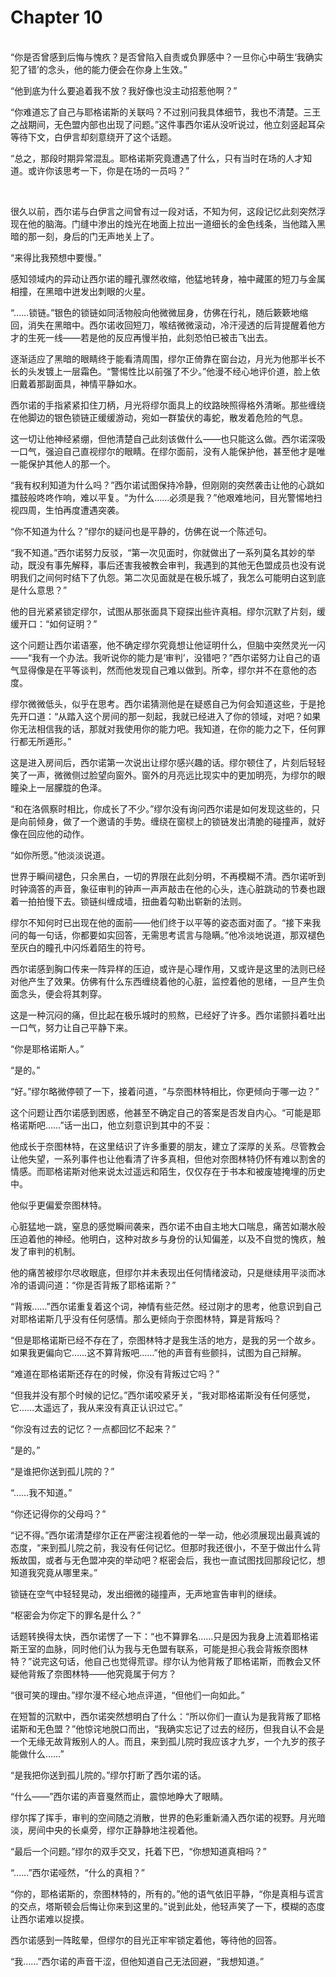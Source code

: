 # Chapter 10

<br>
“你是否曾感到后悔与愧疚？是否曾陷入自责或负罪感中？一旦你心中萌生‘我确实犯了错’的念头，他的能力便会在你身上生效。”

“他到底为什么要追着我不放？我好像也没主动招惹他啊？”

“你难道忘了自己与耶格诺斯的关联吗？不过别问我具体细节，我也不清楚。三王之战期间，无色盟内部也出现了问题。”这件事西尔诺从没听说过，他立刻竖起耳朵等待下文，白伊言却刻意绕开了这个话题。

“总之，那段时期异常混乱。耶格诺斯究竟遭遇了什么，只有当时在场的人才知道。或许你该思考一下，你是在场的一员吗？”

<br>

很久以前，西尔诺与白伊言之间曾有过一段对话，不知为何，这段记忆此刻突然浮现在他的脑海。门缝中渗出的烛光在地面上拉出一道细长的金色线条，当他踏入黑暗的那一刻，身后的门无声地关上了。

“来得比我预想中要慢。”

感知领域内的异动让西尔诺的瞳孔骤然收缩，他猛地转身，袖中藏匿的短刀与金属相撞，在黑暗中迸发出刺眼的火星。

“……锁链。”银色的锁链如同活物般向他微微屈身，仿佛在行礼，随后簌簌地缩回，消失在黑暗中。西尔诺收回短刀，喉结微微滚动，冷汗浸透的后背提醒着他方才的生死一线——若是他的反应再慢半拍，此刻恐怕已被击飞出去。

逐渐适应了黑暗的眼睛终于能看清周围，缪尔正倚靠在窗台边，月光为他那半长不长的头发镀上一层霜色。“警惕性比以前强了不少。”他漫不经心地评价道，脸上依旧戴着那副面具，神情平静如水。

西尔诺的手指紧紧扣住刀柄，月光将缪尔面具上的纹路映照得格外清晰。那些缠绕在他脚边的银色锁链正缓缓游动，宛如一群蛰伏的毒蛇，散发着危险的气息。

这一切让他神经紧绷，但他清楚自己此刻该做什么——也只能这么做。西尔诺深吸一口气，强迫自己直视缪尔的眼睛。在缪尔面前，没有人能保护他，甚至他才是唯一能保护其他人的那一个。

“我有权利知道为什么吗？”西尔诺试图保持冷静，但刚刚的突然袭击让他的心跳如擂鼓般咚咚作响，难以平复。“为什么……必须是我？”他艰难地问，目光警惕地扫视四周，生怕再度遭遇突袭。

“你不知道为什么？”缪尔的疑问也是平静的，仿佛在说一个陈述句。

“我不知道。”西尔诺努力反驳，“第一次见面时，你就做出了一系列莫名其妙的举动，既没有事先解释，事后还害我被教会审判，我遇到的其他无色盟成员也没有说明我们之间何时结下了仇怨。第二次见面就是在极乐城了，我怎么可能明白这到底是什么意思？”

他的目光紧紧锁定缪尔，试图从那张面具下窥探出些许真相。缪尔沉默了片刻，缓缓开口：“如何证明？”

这个问题让西尔诺语塞，他不确定缪尔究竟想让他证明什么，但脑中突然灵光一闪——“我有一个办法。我听说你的能力是‘审判’，没错吧？”西尔诺努力让自己的语气显得像是在平等谈判，然而他发现自己难以做到。所幸，缪尔并不在意他的态度。

缪尔微微低头，似乎在思考。西尔诺猜测他是在疑惑自己为何会知道这些，于是抢先开口道：“从踏入这个房间的那一刻起，我就已经进入了你的领域，对吧？如果你无法相信我的话，那就对我使用你的能力吧。我知道，在你的能力之下，任何罪行都无所遁形。”

这是进入房间后，西尔诺第一次说出让缪尔感兴趣的话。缪尔顿住了，片刻后轻轻笑了一声，微微侧过脸望向窗外。窗外的月亮远比现实中的更加明亮，为缪尔的眼瞳染上一层朦胧的色泽。

“和在洛佩察时相比，你成长了不少。”缪尔没有询问西尔诺是如何发现这些的，只是向前倾身，做了一个邀请的手势。缠绕在窗棂上的锁链发出清脆的碰撞声，就好像在回应他的动作。

“如你所愿。”他淡淡说道。

世界于瞬间褪色，只余黑白，一切的界限在此刻分明，不再模糊不清。西尔诺听到时钟滴答的声音，象征审判的钟声一声声敲击在他的心头，连心脏跳动的节奏也跟着一拍拍慢下去。锁链纠缠成墙，扭曲着勾勒出崭新的法则。

缪尔不知何时已出现在他的面前——他们终于以平等的姿态面对面了。“接下来我问的每一句话，你都要如实回答，无需思考谎言与隐瞒。”他冷淡地说道，那双褪色至灰白的瞳孔中闪烁着陌生的符号。

西尔诺感到胸口传来一阵异样的压迫，或许是心理作用，又或许是这里的法则已经对他产生了效果。仿佛有什么东西缠绕着他的心脏，监控着他的思绪，一旦产生负面念头，便会将其刺穿。

这是一种沉闷的痛，但比起在极乐城时的煎熬，已经好了许多。西尔诺颤抖着吐出一口气，努力让自己平静下来。

“你是耶格诺斯人。”

“是的。”

“好。”缪尔略微停顿了一下，接着问道，“与奈图林特相比，你更倾向于哪一边？”

这个问题让西尔诺感到困惑，他甚至不确定自己的答案是否发自内心。“可能是耶格诺斯吧……”话一出口，他立刻意识到其中的不妥：

他成长于奈图林特，在这里结识了许多重要的朋友，建立了深厚的关系。尽管教会让他失望，一系列事件也让他看清了许多真相，但他对奈图林特仍怀有难以割舍的情感。而耶格诺斯对他来说太过遥远和陌生，仅仅存在于书本和被废墟掩埋的历史中。

他似乎更偏爱奈图林特。

心脏猛地一跳，窒息的感觉瞬间袭来，西尔诺不由自主地大口喘息，痛苦如潮水般压迫着他的神经。他明白，这种对故乡与身份的认知偏差，以及不自觉的愧疚，触发了审判的机制。

他的痛苦被缪尔尽收眼底，但缪尔并未表现出任何情绪波动，只是继续用平淡而冰冷的语调问道：“你是否背叛了耶格诺斯？”

“背叛……”西尔诺重复着这个词，神情有些茫然。经过刚才的思考，他意识到自己对耶格诺斯几乎没有任何感情。那么更倾向于奈图林特，算是背叛吗？

“但是耶格诺斯已经不存在了，奈图林特才是我生活的地方，是我的另一个故乡。如果我更偏向它……这不算背叛吧……”他的声音有些颤抖，试图为自己辩解。

“难道在耶格诺斯还存在的时候，你没有背叛过它吗？”

“但我并没有那个时候的记忆。”西尔诺咬紧牙关，“我对耶格诺斯没有任何感觉，它……太遥远了，我从来没有真正认识过它。”

“你没有过去的记忆？一点都回忆不起来？”

“是的。”

“是谁把你送到孤儿院的？”

“……我不知道。”

“你还记得你的父母吗？”

“记不得。”西尔诺清楚缪尔正在严密注视着他的一举一动，他必须展现出最真诚的态度，“来到孤儿院之前，我没有任何记忆。但那时我还很小，不至于做出什么背叛故国，或者与无色盟冲突的举动吧？枢密会后，我也一直试图找回那段记忆，想知道我究竟从哪里来。”

锁链在空气中轻轻晃动，发出细微的碰撞声，无声地宣告审判的继续。

“枢密会为你定下的罪名是什么？”

话题转换得太快，西尔诺愣了一下：“也不算罪名……只是因为我身上流着耶格诺斯王室的血脉，同时他们认为我与无色盟有联系，可能是担心我会背叛奈图林特？”说完这句话，他自己也觉得荒谬。缪尔认为他背叛了耶格诺斯，而教会又怀疑他背叛了奈图林特——他究竟属于何方？

“很可笑的理由。”缪尔漫不经心地点评道，“但他们一向如此。”

在短暂的沉默中，西尔诺突然想明白了什么：“所以你们一直认为是我背叛了耶格诺斯和无色盟？”他惊诧地脱口而出，“我确实忘记了过去的经历，但我自认不会是一个无缘无故背叛别人的人。而且，来到孤儿院时我应该才九岁，一个九岁的孩子能做什么……”

“是我把你送到孤儿院的。”缪尔打断了西尔诺的话。

“什么——”西尔诺的声音戛然而止，震惊地睁大了眼睛。

缪尔挥了挥手，审判的空间随之消散，世界的色彩重新涌入西尔诺的视野。月光暗淡，房间中央的长桌旁，缪尔正静静地注视着他。

“最后一个问题。”缪尔的双手交叉，托着下巴，“你想知道真相吗？”

“……”西尔诺哑然，“什么的真相？”

“你的，耶格诺斯的，奈图林特的，所有的。”他的语气依旧平静，“你是真相与谎言的交点，塔斯顿会后悔让你来到这里的。”说到此处，他轻声笑了一下，模糊的态度让西尔诺难以捉摸。

西尔诺感到一阵眩晕，但缪尔的目光正牢牢锁定着他，等待他的回答。

“我……”西尔诺的声音干涩，但他知道自己无法回避，“我想知道。”
